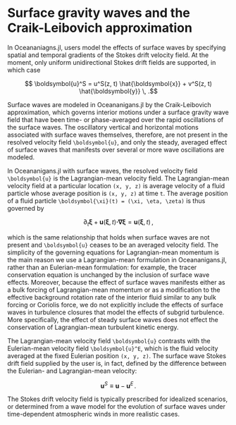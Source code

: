 # Surface gravity waves and the Craik-Leibovich approximation

In Oceananiagns.jl, users model the effects of surface waves by specifying spatial and
temporal gradients of the Stokes drift velocity field.
At the moment, only uniform unidirectional Stokes drift fields are supported, in which case
```math
    \boldsymbol{u}^S = u^S(z, t) \hat{\boldsymbol{x}} + v^S(z, t) \hat{\boldsymbol{y}} \, .
```
Surface waves are modeled in Oceananigans.jl by the Craik-Leibovich approximation,
which governs interior motions under a surface gravity wave field that have been time- or
phase-averaged over the rapid oscillations of the surface waves.
The oscillatory vertical and horizontal motions associated with surface waves themselves,
therefore, are not present in the resolved velocity field ``\boldsymbol{u}``, and only the 
steady, averaged effect of surface waves that manifests over several or more wave oscillations 
are modeled.

In Oceananigans.jl with surface waves, the resolved velocity field ``\boldsymbol{u}`` is the 
Lagrangian-mean velocity field. The Lagrangian-mean velocity field at a particular location 
``(x, y, z)`` is average velocity of a fluid particle whose average position is ``(x, y, z)`` 
at time ``t``. The average position of a fluid particle ``\boldsymbol{\xi}(t) = (\xi, \eta, \zeta)`` 
is thus governed by
```math
    \partial_t \boldsymbol{\xi} + \boldsymbol{u}(\boldsymbol{\xi}, t) \boldsymbol{\cdot} \boldsymbol{\nabla} \boldsymbol{\xi} = \boldsymbol{u}(\boldsymbol{\xi}, t) \, ,
```
which is the same relationship that holds when surface waves are not present and ``\boldsymbol{u}`` 
ceases to be an averaged velocity field. The simplicity of the governing equations for Lagrangian-mean 
momentum is the main reason we use a Lagrangian-mean formulation in Oceananigans.jl, rather 
than an Eulerian-mean formulation: for example, the tracer conservation equation is unchanged 
by the inclusion of surface wave effects. Moreover, because the effect of surface waves manifests 
either as a bulk forcing of Lagrangian-mean momentum or as a modification to the effective background 
rotation rate of the interior fluid similar to any bulk forcing or Coriolis force, we do not 
explicitly include the effects of surface waves in turbulence closures that model the effects 
of subgrid turbulence. More specifically, the effect of steady surface waves does not effect 
the conservation of Lagrangian-mean turbulent kinetic energy.

The Lagrangian-mean velocity field ``\boldsymbol{u}`` contrasts with the Eulerian-mean velocity 
field ``\boldsymbol{u}^E``, which is the fluid velocity averaged at the fixed Eulerian position 
``(x, y, z)``. The surface wave Stokes drift field supplied by the user is, in fact, defined
by the difference between the Eulerian- and Lagrangian-mean velocity:
```math
    \boldsymbol{u}^S \equiv \boldsymbol{u} - \boldsymbol{u}^E \, .
```
The Stokes drift velocity field is typically prescribed for idealized scenarios, or determined
from a wave model for the evolution of surface waves under time-dependent atmospheric winds
in more realistic cases.
